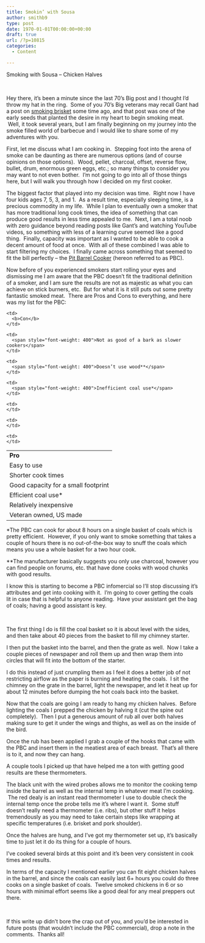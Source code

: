 ```yaml
---
title: Smokin’ with Sousa
author: smithb9
type: post
date: 1970-01-01T00:00:00+00:00
draft: true
url: /?p=10815
categories:
  - Content

---
```

<span style="font-weight: 400">Smoking with Sousa – Chicken Halves</span>

&nbsp;

<span style="font-weight: 400">Hey there, it’s been a minute since the last 70’s Big post and I thought I’d throw my hat in the ring.  Some of you 70’s Big veterans may recall Gant had a post on </span>[<span style="font-weight: 400">smoking brisket</span>][1] <span style="font-weight: 400">some time ago, and that post was one of the early seeds that planted the desire in my heart to begin smoking meat.  Well, it took several years, but I am finally beginning on my journey into the smoke filled world of barbecue and I would like to share some of my adventures with you.</span>

<span style="font-weight: 400">First, let me discuss what I am cooking in.  Stepping foot into the arena of smoke can be daunting as there are numerous options (and of course opinions on those options).  Wood, pellet, charcoal, offset, reverse flow, bullet, drum, enormous green eggs, etc.; so many things to consider you may want to not even bother.  I’m not going to go into all of those things here, but I will walk you through how I decided on my first cooker.</span>

<span style="font-weight: 400">The biggest factor that played into my decision was time.  Right now I have four kids ages 7, 5, 3, and 1.  As a result time, especially sleeping time, is a precious commodity in my life.  While I plan to eventually own a smoker that has more traditional long cook times, the idea of something that can produce good results in less time appealed to me.  Next, I am a total noob with zero guidance beyond reading posts like Gant’s and watching YouTube videos, so something with less of a learning curve seemed like a good thing.  Finally, capacity was important as I wanted to be able to cook a decent amount of food at once.  With all of these combined I was able to start filtering my choices.  I finally came across something that seemed to fit the bill perfectly – the </span>[<span style="font-weight: 400">Pit Barrel Cooker</span>][2] <span style="font-weight: 400">(hereon referred to as PBC).</span>

<span style="font-weight: 400">Now before of you experienced smokers start rolling your eyes and dismissing me I am aware that the PBC doesn’t fit the traditional definition of a smoker, and I am sure the results are not as majestic as what you can achieve on stick burners, etc.  But for what it is it still puts out some pretty fantastic smoked meat.  There are Pros and Cons to everything, and here was my list for the PBC:</span>

<table>
  <tr>
    <td>
      <b>Pro</b>
    </td>
    
    <td>
      <b>Con</b>
    </td>
  </tr>
  
  <tr>
    <td>
      <span style="font-weight: 400">Easy to use</span>
    </td>
    
    <td>
      <span style="font-weight: 400">Not as good of a bark as slower cookers</span>
    </td>
  </tr>
  
  <tr>
    <td>
      <span style="font-weight: 400">Shorter cook times</span>
    </td>
    
    <td>
      <span style="font-weight: 400">Doesn’t use wood**</span>
    </td>
  </tr>
  
  <tr>
    <td>
      <span style="font-weight: 400">Good capacity for a small footprint</span>
    </td>
    
    <td>
      <span style="font-weight: 400">Inefficient coal use*</span>
    </td>
  </tr>
  
  <tr>
    <td>
      <span style="font-weight: 400">Efficient coal use*</span>
    </td>
    
    <td>
    </td>
  </tr>
  
  <tr>
    <td>
      <span style="font-weight: 400">Relatively inexpensive</span>
    </td>
    
    <td>
    </td>
  </tr>
  
  <tr>
    <td>
      <span style="font-weight: 400">Veteran owned, US made</span>
    </td>
    
    <td>
    </td>
  </tr>
</table>

<span style="font-weight: 400">*The PBC can cook for about 8 hours on a single basket of coals which is pretty efficient.  However, if you only want to smoke something that takes a couple of hours there is no out-of-the-box way to snuff the coals which means you use a whole basket for a two hour cook.</span>

<span style="font-weight: 400">**The manufacturer basically suggests you only use charcoal, however you can find people on forums, etc. that have done cooks with wood chunks with good results.</span>

<span style="font-weight: 400">I know this is starting to become a PBC infomercial so I’ll stop discussing it’s attributes and get into cooking with it.  I’m going to cover getting the coals lit in case that is helpful to anyone reading.  Have your assistant get the bag of coals; having a good assistant is key.</span>

&nbsp;

<span style="font-weight: 400">The first thing I do is fill the coal basket so it is about level with the sides, and then take about 40 pieces from the basket to fill my chimney starter.</span>

<span style="font-weight: 400">I then put the basket into the barrel, and then the grate as well.  Now I take a couple pieces of newspaper and roll them up and then wrap them into circles that will fit into the bottom of the starter.</span>

<span style="font-weight: 400">I do this instead of just crumpling them as I feel it does a better job of not restricting airflow as the paper is burning and heating the coals.  I sit the chimney on the grate in the barrel, light the newspaper, and let it heat up for about 12 minutes before dumping the hot coals back into the basket.</span>

<span style="font-weight: 400">Now that the coals are going I am ready to hang my chicken halves.  Before lighting the coals I prepped the chicken by halving it (cut the spine out completely).  Then I put a generous amount of rub all over both halves making sure to get it under the wings and thighs, as well as on the inside of the bird.</span>

<span style="font-weight: 400">Once the rub has been applied I grab a couple of the hooks that came with the PBC and insert them in the meatiest area of each breast.  That’s all there is to it, and now they can hang.</span>

<span style="font-weight: 400">A couple tools I picked up that have helped me a ton with getting good results are these thermometers.</span>

<span style="font-weight: 400">The black unit with the wired probes allows me to monitor the cooking temp inside the barrel as well as the internal temp in whatever meat I’m cooking.  The red dealy is an instant read thermometer I use to double check the internal temp once the probe tells me it’s where I want it.  Some stuff doesn’t really need a thermometer (i.e. ribs), but other stuff it helps tremendously as you may need to take certain steps like wrapping at specific temperatures (i.e. brisket and pork shoulder).</span>

<span style="font-weight: 400">Once the halves are hung, and I’ve got my thermometer set up, it’s basically time to just let it do its thing for a couple of hours.</span>

<span style="font-weight: 400">I’ve cooked several birds at this point and it’s been very consistent in cook times and results.</span>

<span style="font-weight: 400">In terms of the capacity I mentioned earlier you can fit eight chicken halves in the barrel, and since the coals can easily last 6+ hours you could do three cooks on a single basket of coals.  Twelve smoked chickens in 6 or so hours with minimal effort seems like a good deal for any meal preppers out there.</span>

&nbsp;

<span style="font-weight: 400">If this write up didn’t bore the crap out of you, and you’d be interested in future posts (that wouldn’t include the PBC commercial), drop a note in the comments.  Thanks all!</span>

 [1]: /blog/2009/11/brisket/
 [2]: https://www.pitbarrelcooker.com/